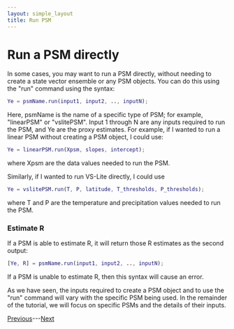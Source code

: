 ```yaml
---
layout: simple_layout
title: Run PSM
---
```


# Run a PSM directly

In some cases, you may want to run a PSM directly, without needing to create a state vector ensemble or any PSM objects. You can do this using the "run" command using the syntax:
```matlab
Ye = psmName.run(input1, input2, .., inputN);
```

Here, psmName is the name of a specific type of PSM; for example, "linearPSM" or "vslitePSM". Input 1 through N are any inputs required to run the PSM, and Ye are the proxy estimates. For example, if I wanted to run a linear PSM without creating a PSM object, I could use:
```matlab
Ye = linearPSM.run(Xpsm, slopes, intercept);
```
where Xpsm are the data values needed to run the PSM.

Similarly, if I wanted to run VS-Lite directly, I could use
```matlab
Ye = vslitePSM.run(T, P, latitude, T_thresholds, P_thresholds);
```
where T and P are the temperature and precipitation values needed to run the PSM.

### Estimate R

If a PSM is able to estimate R, it will return those R estimates as the second output:
```matlab
[Ye, R] = psmName.run(input1, input2, .., inputN);
```
If a PSM is unable to estimate R, then this syntax will cause an error.

As we have seen, the inputs required to create a PSM object and to use the "run" command will vary with the specific PSM being used. In the remainder of the tutorial, we will focus on specific PSMs and the details of their inputs.

[Previous](estimate)---[Next](linear)
